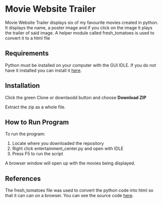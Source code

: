 # Movie Website Trailer

Movie Website Trailer displays six of my favourite movies created in python. It displays the name, a poster image and if you click on the image it plays the trailer of said image. A helper module called fresh_tomatoes is used to convert it to a html file 

## Requirements

Python must be installed on your computer with the GUI IDLE.
If you do not have it installed you can install it [here](https://www.python.org/ftp/python/2.7.14/python-2.7.14-macosx10.6.pkg).

## Installation

Click the green Clone or downlaodd button and choose **Download ZIP**

Extract the zip as a whole file.

## How to Run Program

To run the program:
1) Locate where you downloaded the repository
2) Right click entertainment_center.py and open with IDLE
3) Press F5 to run the script 

A browser window will open up with the movies being displayed.

## References

The fresh_tomatoes file was used to convert the python code into html so that it can can on a browser. You can see the source code [here](https://github.com/udacity/ud036_StarterCode).

